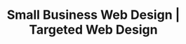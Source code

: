 ---
title: "Small Business Web Design | Targeted Web Design "
description: "All-inclusive website design, development and maintenance packages for small buisiness owners. Targeted Web Designs."
draft: false
layout: "index"

# banner
banner:
  subtitle: "Targeted Web Designs"
  title: "Web Design for Small Business"
  description: "Attract more customers with a beautiful, performance-driven website. Starting at £100/mo."
  button:
    enable: true
    label: "Contact Us"
    icon: "fas fa-arrow-right"
    link: "contact/"
  
  image: "images/hero.png"

# features_box
features_box:
  enable: true
  features_box_item:
    - icon: "fas fa-code"
      title: "Development"
      content: "No cookie cutter WordPress themes or bloated page builders, we hand code your website for superior performance. We take a mobile-first approach to ensure your site looks pixel perfect on every device."

    - icon: "fas fa-wrench"
      title: "SEO First"
      content: "We're not just your web developers, consider us as your SEO partners too. We go above and beyond to make sure your website is highly optimized for search engines, covering both on-page and technical SEO aspects"
      
    - icon: "fas fa-edit"
      title: "Full Maintenance"
      content: "Your website is completely secure with us, from hosting to updates. We manage all the edits so you can bid farewell to complex Content Management Systems (CMS). Need a change? Rest assured, we'll have it done within 24 hours."

# slider_and_content_block
map:
  enable: true
  subtitle: "Our Services"
  title: "Comprehensive Website Packages"
  image: "images/about.jpg"
  content_position: "right" # Value will be - "left/right"
  content: "At Targeted Web Designs, we offer end-to-end website solutions for small businesses. Enjoy the convenience of our unique subscription plan, requiring no upfront fees and a monthly payment of £100 for a standard 8-page website. Additional pages start at just £75.
  
  * **Hosting;** Included in your monthly fee, **no extra charges**

  * **Unlimited Edits;** Hassle-free, timely updates for all text and images

  * **Round-the-Clock Customer Service;** A direct line to your lead developer

  * **Web Design & Development;** More than 40 hours of design, development, and testing

  * **Perfect Google Pagespeed Score;** Propel your search ranking with an impeccable page speed score

  * **Google Analytics;** Complimentary installation of Analytics to keep track of traffic and user behavior patterns.



"



process:
  subtitle: "The Process"
  title: "Transforming concepts into digital experiences"
  description: "At Targeted Web Designs, we champion transparency. We aim to make procuring a professionally built website as easy as subscribing to any other software. For clarity, we've distilled our process into six comprehensive steps, providing a clear understanding of what to expect."

# image_and_content_block
call:
  enable: true
  subtitle: ""
  title: "Discovery Session"
  image: "images/contract.svg"
  content_position: "left" # Value will be - "left/right"
  content: " Beyond answering any questions you may have, we aim to learn about your business intricacies, driving values, unique offerings, and your target customers through thoughtful questioning and active listening.


This discussion paves the way for a wire-frame design that maps out all the elements and page structure of your upcoming website.

  "

# slider_and_content_block
contract:
  enable: true
  subtitle: ""
  title: "Setup"
  image: "images/contract.png"
  content_position: "right" # Value will be - "left/right"
  content: "1. We formalise the agreement with a digital contract signed via our trusted partner, Signwell, a fully compliant online platform for easy, one-click signatures.

2. You will set up monthly payments using your card through our preferred payment facilitator, Stripe, a front-runner in digital transactions.

3. We'll ask for your domain registrar account details to link your new website when ready. If you're without a domain, we're here to assist.

4. Our business WhatsApp number will be at your disposal for any queries or requests.

  "

content:
  enable: true
  subtitle: "<br>"
  title: "Content"
  image: "images/content.png"
  content_position: "left" # Value will be - "left/right"
  content: "**Compelling content forms the cornerstone of a standout website**


We are happy to enhance and utilize your existing content as well as generate abything extra that is required:

* Vector trace your logo for a more polished look

* Compose engaging, SEO-optimized copy for your website

* Source copyright-free imagery, videos, and illustrations to enrich your content
"

# slider_and_content_block
design:
  enable: true
  subtitle: "<br>"
  title: "Design"
  image: "images/design.png"
  content_position: "right" # Value will be - "left/right"
  content: "Web design is a meticulous process, encapsulating countless decisions that shape your website's aesthetics and functionality, influencing user perception and interaction.


While certain elements like color palette, typography, and shapes are subjective, many design decisions are driven by evidence-based best practices, including:

* Structuring information into organized pages, sections, and components for seamless navigation

* Using layout and spacing to establish visual hierarchy and guide viewer's attention

* Employing contrast and size to enhance legibility and emphasize crucial points
 "

develop:
  enable: true
  subtitle: "<br>"
  title: "Development"
  image: "images/development.png"
  content_position: "left" # Value will be - "left/right"
  content: "**Creating a fast, mobile-friendly, and secure website**


Our websites are **hand-coded** using foundational technologies like HTML, CSS, and JavaScript. We steer clear of website builders or WordPress, optimizing every line of code for rapid loading - a key element to **enhance your Google search ranking**.


With over 60% of web traffic originating from mobile, we ensure your site is optimized for all screen sizes - mobiles, tablets, and desktops alike.


Upon development, we stringently test our sites with Google Lighthouse, ensuring they achieve high scores across all metrics."

# slider_and_content_block
maintain:
  enable: true
  subtitle: "<br>"
  title: "Maintenance"
  image: "images/maintain.png"
  content_position: "right" # Value will be - "left/right"
  content: "**Keeping your website in tip-top shape**


We acknowledge that as your business evolves, so should your website. From updating your offerings to modifying your contact information or operating hours, just drop us an email, and we'll implement the changes within 24 hours.


We also routinely update your website's software to curb security threats and maintain peak performance.


You'll receive a monthly analytics report, providing key insights on visitor count, session duration, traffic sources, and most-visited pages.
"

# pricing
pricing:
  subtitle: "Pricing"
  title: "We offer a range of plans or custom builds tailored to your requirements"

# pricing card
pricing_card:
# pricing table
- name : "Monthly Plan"
  populer : true
  content : "Ideal for local businesses"
  currency: "£"
  price : "100/month"
  buy_now_btn_label : "Contact Us"
  buy_now_btn_link : "contact/"
  free_trial_btn_label : "Start Free Trial"
  free_trial_btn_link : "ติดต่อเราตอนนี้"
  features: "
  * 8 page business website

  * Original content writing

  * Logo vectorisation (SVG format)

  * Hosting
  
  * Maintenance
  
  * Analytics

  * Unlimited Edits

  * Additional pages from £75/one-time fee
  "
  
# pricing table
- name : "Monthly Plan + SEO"
  populer : false
  content : "Ideal for local businesses in a competitive market or location "
  currency: "£"
  price : "300/month"
  buy_now_btn_label : "Contact Us"
  buy_now_btn_link : "contact/"
  free_trial_btn_label : "Start Free Trial"
  free_trial_btn_link : "ติดต่อเรา"
  features: "
  * **Everything in the Monthly Plan, plus ..**

  * Google My Business optimisation

  * 2 keyword articles per month
  
  * Schema markup implementation
  
  * Image geo-tagging 

  * Geo-relevant content creation

  * Local citations
  "
  
# pricing table
- name : "One-time Fee"
  populer : false
  content : "Ideal for local businesses"
  currency: "£"
  price : "2,400"
  buy_now_btn_label : "contact Us"
  buy_now_btn_link : "contact/"
  free_trial_btn_label : "Start Free Trial"
  free_trial_btn_link : "ติดต่อเรา"
  features: "
  * 8 page business website

  * Original content writing

  * Logo vectorisation (SVG format)

  * Hosting (1 year)
  
  * Maintenance (1 year)
  
  * Analytics

  * Additional pages from £75/one-time fee



  "

# faq
faq:
  enable: true
  subtitle: "FAQ's"
  title: "Frequently Asked Questions"
  description: ""
  button:
    enable: true
    label: "Contact Us"
    icon: "fas fa-arrow-right"
    link: "contact/"

  faq_list:
  - title: "How can you deliver a quality website with zero upfront costs?"
    content: "Our commitment to delivering top-quality work and superior support leads us to believe that you'll want to keep us on your team in the long run. This model reflects our dedication and the confidence we have in our abilities."

  - title: "How long does it take to build my website?"
    content: "The timeline for constructing your website largely depends on each project's complexity. However, our general goal is to have your website operational within about 21 days."

  - title: "Is a long-term commitment required?"
    content: "Yes, we require a minimum commitment of 12 months, following which you can cancel the service at any time."

  - title: "Do I retain ownership of the website if I terminate the service?"
    content: "If you decide to end the service, you'll continue to own your domain and email account. However, as we operate on a subscription basis, the source code of the website remains under our purview."

  - title: "What is required from me?"
    content: "A bit of your time! We request you to provide any existing content, like images, videos, and text. To deliver a tailored service, we'll ask you to complete a brief questionnaire about your business. We'll then handle the rest and keep you updated throughout the process."




# blog
blog:
  enable: true
  subtitle: "Recent Articles"
  title: "Recent Posts to serve better"
  description: "Vestibulum ante ipsum primis in faucibus  luctus et ultrices posuere <br> cubilia Curae; Donec velit neque, auctor sit amet aliquamvel, ullamsw rfgws ercor"

  button:
    enable: true
    link: "blog/"
    label: "Read All Blogs"
    icon: "fas fa-arrow-right"


# call_to_action
call_to_action:
  enable: true

---